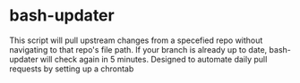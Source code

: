 bash-updater
============

 This script will pull upstream changes from a specefied repo without navigating to that repo's file path.
 If your branch is already up to date, bash-updater will check again in 5 minutes.
 Designed to automate daily pull requests by setting up a chrontab
